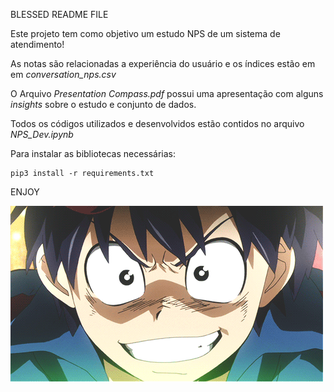 BLESSED README FILE

Este projeto tem como objetivo um estudo NPS de um sistema de atendimento!

As notas são relacionadas a experiência do usuário e os índices estão em em *conversation_nps.csv*

O Arquivo *Presentation Compass.pdf* possui uma apresentação com alguns *insights* sobre o estudo e conjunto de dados.

Todos os códigos utilizados e desenvolvidos estão contidos no arquivo *NPS_Dev.ipynb*

Para instalar as bibliotecas necessárias:

<pre><code>pip3 install -r requirements.txt
</code></pre>

ENJOY

![alt text](gurren.gif "GOOOO")